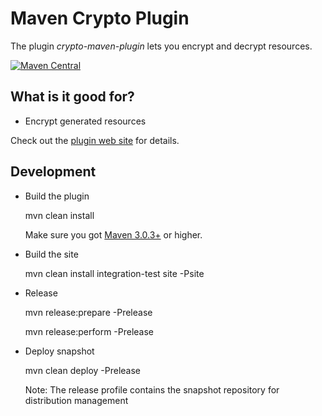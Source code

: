 Maven Crypto Plugin
==================================

The plugin *crypto-maven-plugin* lets you encrypt and decrypt resources.

[![Maven Central](https://img.shields.io/maven-central/v/de.m3y.maven/crypto-maven-plugin.svg)](http://search.maven.org/#search%7Cga%7C1%7Cde.m3y.maven.crypto)

What is it good for?
--------------------

* Encrypt generated resources

Check out the [plugin web site][site] for details.

[site]: http://marcelmay.github.io/crypto-maven-plugin/
[repo-snapshot]: https://oss.sonatype.org/content/repositories/snapshots/de/m3y/maven/crypto-maven-plugin/

Development
-----------

* Build the plugin

    mvn clean install

  Make sure you got [Maven 3.0.3+][maven_download] or higher.

* Build the site

    mvn clean install integration-test site -Psite

* Release

    mvn release:prepare -Prelease

    mvn release:perform -Prelease

* Deploy snapshot

    mvn clean deploy -Prelease

  Note: The release profile contains the snapshot repository for distribution management

[maven_download]: http://maven.apache.org
